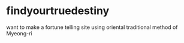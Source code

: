 # findyourtruedestiny
want to make a fortune telling site using oriental traditional method of Myeong-ri
